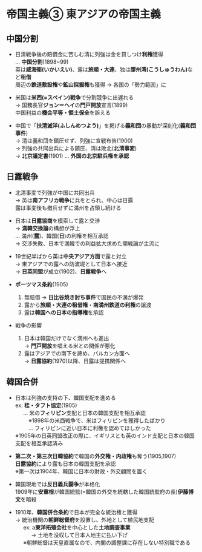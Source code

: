 # 帝国主義③ 東アジアの帝国主義

## 中国分割

- 日清戦争後の賠償金に苦しむ清に列強は金を貸しつけ**利権**獲得  
  ... **中国分割**(1898~99)  
  英は**威海衛(いかいえい)**、露は**旅順・大連**、独は**膠州湾(こうしゅうわん)**&#8203;など**租借**  
  周辺の**鉄道敷設権**や**鉱山採掘権**も獲得 → 各国の「勢力範囲」に  

- 米国は**米西(=スペイン)戦争**で分割競争に出遅れる  
  → 国務長官**ジョン＝ヘイ**の**門戸開放**宣言(1899)  
  中国利益の**機会平等・領土保全**を訴える  

- 中国で「**扶清滅洋(ふしんめつよう)**」を掲げる**義和団**の暴動が深刻化(**義和団事件**)  
  → 清は義和団を鎮圧せず、列強に宣戦布告(1900)  
  → 列強の共同出兵による鎮圧、清は敗北(**北清事変**)  
  → **北京議定書**(1901) ... **外国の北京駐兵権を承認**  

## 日露戦争

- 北清事変で列強が中国に共同出兵  
  → 英は**南アフリカ戦争**に兵をとられ、中心は日露  
  露は事変後も撤兵せずに満州を占領し続ける  

- 日本は**日露協商**を模索して露と交渉  
  → **満韓交換論**の構想が浮上  
  ... 満州(**露**)、韓国(**日**)の利権を相互承認  
  → 交渉失敗、日本で満韓での利益拡大求めた開戦論が主流に  

- 19世紀半ばから英は**中央アジア方面**で露と対立  
  → 東アジアでの露への防波堤として日本へ接近  
  → **日英同盟**が成立(1902)、**日露戦争**へ  

- **ポーツマス条約**(1905)  
  1. 無賠償 → **日比谷焼き討ち事件**で国民の不満が爆発  
  2. 露から**旅順・大連の租借権**・**南満州鉄道の利権**の譲渡  
  3. 露は**韓国への日本の指導権**を承認  

- 戦争の影響
  1. 日本は韓国だけでなく満州へも進出  
    → **門戸開放**を唱える米との関係が悪化  
  2. 露はアジアでの南下を諦め、バルカン方面へ  
    → **日露協約**(1970)以降、日露は提携関係へ  

## 韓国合併

- 日本は列強の支持の下、韓国支配を進める  
  ex: **桂・タフト協定**(1905)  
  &ensp;&emsp;... 米の**フィリピン**支配と日本の韓国支配を相互承認  
  &ensp;&emsp;&emsp;※1898年の米西戦争で、米はフィリピンを獲得したばかり  
  &ensp;&emsp;&emsp;... フィリピンに近い日本に利権を認めてほしかった  
  ※1905年の日英同盟改正の際に、イギリスとも英のインド支配と日本の韓国支配を相互承認済み  

- **第二次・第三次日韓協約**で韓国の**外交権**・**内政権**も奪う(1905,1907)  
  **日露協約**により露も日本の韓国支配を承認  
  ※第一次は1904年、韓国に日本の財政・外交顧問を置く  

- 韓国現地では**反日義兵闘争**が本格化  
  1909年に**安重根**が韓国統監(=韓国の外交を統轄した韓国統監府の長)**伊藤博文**を暗殺  

- 1910年、**韓国併合条約**で日本が完全な統治権と獲得  
  → 統治機関の**朝鮮総督府**を設置し、外地として植民地支配  
  &ensp;&emsp;ex: a**東洋拓殖会社**を中心とした**土地調査事業**  
  &ensp;&emsp;&ensp;&emsp;→ 土地を没収して日本人地主に払い下げ  
  &ensp;&emsp;※朝鮮総督は天皇直属なので、内閣の調整課に存在しない特別職である  
